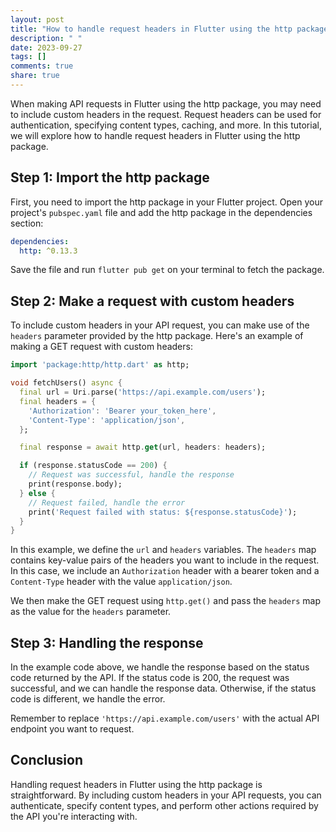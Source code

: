 ```yaml
---
layout: post
title: "How to handle request headers in Flutter using the http package?"
description: " "
date: 2023-09-27
tags: []
comments: true
share: true
---
```


When making API requests in Flutter using the http package, you may need to include custom headers in the request. Request headers can be used for authentication, specifying content types, caching, and more. In this tutorial, we will explore how to handle request headers in Flutter using the http package.

## Step 1: Import the http package

First, you need to import the http package in your Flutter project. Open your project's `pubspec.yaml` file and add the http package in the dependencies section:

```yaml
dependencies:
  http: ^0.13.3
```

Save the file and run `flutter pub get` on your terminal to fetch the package.

## Step 2: Make a request with custom headers

To include custom headers in your API request, you can make use of the `headers` parameter provided by the http package. Here's an example of making a GET request with custom headers:

```dart
import 'package:http/http.dart' as http;

void fetchUsers() async {
  final url = Uri.parse('https://api.example.com/users');
  final headers = {
    'Authorization': 'Bearer your_token_here',
    'Content-Type': 'application/json',
  };

  final response = await http.get(url, headers: headers);

  if (response.statusCode == 200) {
    // Request was successful, handle the response
    print(response.body);
  } else {
    // Request failed, handle the error
    print('Request failed with status: ${response.statusCode}');
  }
}
```

In this example, we define the `url` and `headers` variables. The `headers` map contains key-value pairs of the headers you want to include in the request. In this case, we include an `Authorization` header with a bearer token and a `Content-Type` header with the value `application/json`.

We then make the GET request using `http.get()` and pass the `headers` map as the value for the `headers` parameter.

## Step 3: Handling the response

In the example code above, we handle the response based on the status code returned by the API. If the status code is 200, the request was successful, and we can handle the response data. Otherwise, if the status code is different, we handle the error.

Remember to replace `'https://api.example.com/users'` with the actual API endpoint you want to request.

## Conclusion

Handling request headers in Flutter using the http package is straightforward. By including custom headers in your API requests, you can authenticate, specify content types, and perform other actions required by the API you're interacting with.